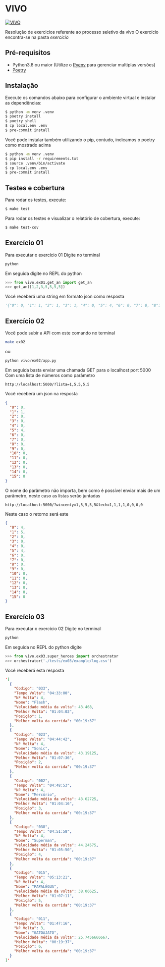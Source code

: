 # VIVO
[![VIVO](https://circleci.com/gh/wblech/vivo.svg?style=svg)](https://app.circleci.com/pipelines/github/wblech/vivo)

Resolução de exercicios referente ao processo seletivo da vivo
O exercício encontra-se na pasta *exercicio*
## Pré-requisitos
- Python3.8 ou maior (Utilize o [Pyenv](https://github.com/pyenv/pyenv-installer#installation--update--uninstallation) para gerenciar multiplas versões)
- [Poetry](https://python-poetry.org/docs/)
## Instalação
Execute os comandos abaixo para configurar o ambiente virtual e instalar as dependências:
```bash
$ python -m venv .venv
$ poetry install
$ poetry shell
$ cp local.env .env
$ pre-commit install
```

Você pode instalar também utilizando o pip, contudo, indicamos o poetry como mostrado acima
````bash
$ python -m venv .venv
$ pip install -r requirements.txt  
$ source .venv/bin/activate
$ cp local.env .env
$ pre-commit install
````

## Testes e cobertura
Para rodar os testes, execute:
```bash
$ make test
```
Para rodar os testes e visualizar o relatório de cobertura, execute:
```bash
$ make test-cov
```
## Exercício 01
Para executar o exercício 01
Digite no terminal
```bash
python
```
Em seguida digite no REPL do python
```python
>>> from vivo.ex01.get_an import get_an
>>> get_an([1,2,3,5,5,5,5])
```
Você receberá uma string em formato json como resposta
```python
'{"0": 0, "1": 1, "2": 1, "3": 1, "4": 0, "5": 4, "6": 0, "7": 0, "8": 0, "9": 0, "10": 0, "11": 0, "12": 0, "13": 0, "14": 0, "15": 0}'

```
## Exercício 02
Você pode subir a API com este comando no terminal
```bash
make ex02
```
ou
````python
python vivo/ex02/app.py
````
Em seguida basta enviar uma chamada GET para o localhost port 5000
Com uma lista de números como parâmetro
```
http://localhost:5000/?lista=1,5,5,5,5
```
Você receberá um json na resposta
```json
{
  "0": 0,
  "1": 1,
  "2": 0,
  "3": 0,
  "4": 0,
  "5": 4,
  "6": 0,
  "7": 0,
  "8": 0,
  "9": 0,
  "10": 0,
  "11": 0,
  "12": 0,
  "13": 0,
  "14": 0,
  "15": 0
}
```
O nome do parâmetro não importa, bem como é
possível enviar mais de um parâmetro, neste caso as listas serão juntadas
```
http://localhost:5000/?wincenty=1,5,5,5,5&lech=1,1,1,1,0,0,0,0
```
Neste caso o retorno será este
````json
{
  "0": 4,
  "1": 5,
  "2": 0,
  "3": 0,
  "4": 0,
  "5": 4,
  "6": 0,
  "7": 0,
  "8": 0,
  "9": 0,
  "10": 0,
  "11": 0,
  "12": 0,
  "13": 0,
  "14": 0,
  "15": 0
}
````
## Exercício 03
Para executar o exercício 02
Digite no terminal
```bash
python
```
Em seguida no REPL do python digite
```python
>>> from vivo.ex03.super_heroes import orchestrator
>>> orchestrator('./tests/ex03/example/log.csv')
```
Você receberá esta resposta
```json
'[
  {
    "Codigo": "033",
    "Tempo Volta": "04:33:00",
    "Nº Volta": 4,
    "Nome": "Flash",
    "Velocidade média da volta": 43.468,
    "Melhor Volta": "01:04:02",
    "Posição": 1,
    "Melhor volta da corrida": "00:19:37"
  },
  {
    "Codigo": "023",
    "Tempo Volta": "04:44:42",
    "Nº Volta": 4,
    "Nome": "Sonic",
    "Velocidade média da volta": 43.19125,
    "Melhor Volta": "01:07:36",
    "Posição": 2,
    "Melhor volta da corrida": "00:19:37"
  },
  {
    "Codigo": "002",
    "Tempo Volta": "04:48:53",
    "Nº Volta": 4,
    "Nome": "Mercúrio",
    "Velocidade média da volta": 43.62725,
    "Melhor Volta": "01:04:16",
    "Posição": 3,
    "Melhor volta da corrida": "00:19:37"
  },
  {
    "Codigo": "038",
    "Tempo Volta": "04:51:58",
    "Nº Volta": 4,
    "Nome": "Superman",
    "Velocidade média da volta": 44.24575,
    "Melhor Volta": "01:05:50",
    "Posição": 4,
    "Melhor volta da corrida": "00:19:37"
  },
  {
    "Codigo": "015",
    "Tempo Volta": "05:13:21",
    "Nº Volta": 4,
    "Nome": "PAPALÉGUA",
    "Velocidade média da volta": 38.06625,
    "Melhor Volta": "01:07:11",
    "Posição": 5,
    "Melhor volta da corrida": "00:19:37"
  },
  {
    "Codigo": "011",
    "Tempo Volta": "01:47:16",
    "Nº Volta": 3,
    "Nome": "GATOAJATO",
    "Velocidade média da volta": 25.7456666667,
    "Melhor Volta": "00:19:37",
    "Posição": 6,
    "Melhor volta da corrida": "00:19:37"
  }
]'
```
